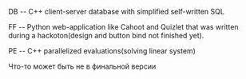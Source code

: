 DB -- C++ client-server database with simplified self-written SQL

FF -- Python web-application like Cahoot and Quizlet that was written during a hackoton(design and button bind not finished yet).

PE -- C++ parallelized evaluations(solving linear system)


Что-то может быть не в финальной версии

